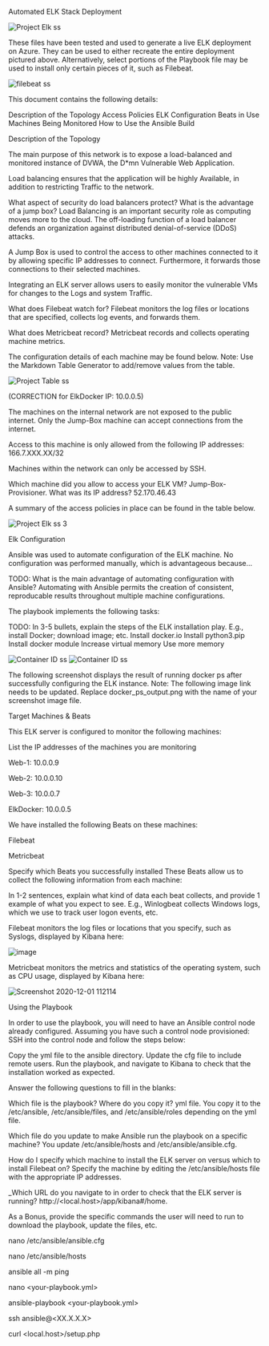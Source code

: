 Automated ELK Stack Deployment







![Project Elk ss](https://user-images.githubusercontent.com/67016167/100650738-601eef00-3312-11eb-9955-91ae935dffe2.png)

These files have been tested and used to generate a live ELK deployment on Azure. They can be used to either recreate the entire deployment pictured above. Alternatively, select portions of the Playbook file may be used to install only certain pieces of it, such as Filebeat.


![filebeat ss](https://user-images.githubusercontent.com/67016167/100651184-1551a700-3313-11eb-93de-fb05593c4539.png)

This document contains the following details:

Description of the Topology
Access Policies
ELK Configuration
Beats in Use
Machines Being Monitored
How to Use the Ansible Build


Description of the Topology

The main purpose of this network is to expose a load-balanced and monitored instance of DVWA, the D*mn Vulnerable Web Application.

Load balancing ensures that the application will be highly Available, in addition to restricting Traffic to the network.

What aspect of security do load balancers protect? What is the advantage of a jump box?
Load Balancing is an important security role as computing moves more to the cloud. The off-loading function of a load balancer defends an organization against distributed denial-of-service (DDoS) attacks.

A Jump Box is used to control the access to other machines connected to it by allowing specific IP addresses to connect. Furthermore, it forwards those connections to their selected machines.

Integrating an ELK server allows users to easily monitor the vulnerable VMs for changes to the Logs and system Traffic.

What does Filebeat watch for? Filebeat monitors the log files or locations that are specified, collects log events, and forwards them. 

What does Metricbeat record? Metricbeat records and collects operating machine metrics.

The configuration details of each machine may be found below. Note: Use the Markdown Table Generator to add/remove values from the table.

![Project Table ss](https://user-images.githubusercontent.com/67016167/100661127-fe19b600-3320-11eb-8276-1dc1a07ca425.png)

(CORRECTION for ElkDocker IP: 10.0.0.5)

The machines on the internal network are not exposed to the public internet. Only the Jump-Box machine can accept connections from the internet.

Access to this machine is only allowed from the following IP addresses: 166.7.XXX.XX/32

Machines within the network can only be accessed by SSH.

Which machine did you allow to access your ELK VM? Jump-Box-Provisioner.
What was its IP address? 52.170.46.43

A summary of the access policies in place can be found in the table below.

![Project Elk ss 3](https://user-images.githubusercontent.com/67016167/100756923-bf850980-33bb-11eb-90cc-36a6f4bf1875.png)

Elk Configuration

Ansible was used to automate configuration of the ELK machine. No configuration was performed manually, which is advantageous because...

TODO: What is the main advantage of automating configuration with Ansible? Automating with Ansible permits the creation of consistent, reproducable results throughout multiple machine configurations.

The playbook implements the following tasks:

TODO: In 3-5 bullets, explain the steps of the ELK installation play. E.g., install Docker; download image; etc.
Install docker.io
Install python3.pip
Install docker module
Increase virtual memory
Use more memory

![Container ID ss ](https://user-images.githubusercontent.com/67016167/100763200-daa74780-33c2-11eb-8afa-14c1b2e9f208.png)
![Container ID ss](https://user-images.githubusercontent.com/67016167/100763037-ac296c80-33c2-11eb-98de-67432f7399c6.png)

The following screenshot displays the result of running docker ps after successfully configuring the ELK instance.
Note: The following image link needs to be updated. Replace docker_ps_output.png with the name of your screenshot image file.

Target Machines & Beats

This ELK server is configured to monitor the following machines:

List the IP addresses of the machines you are monitoring

Web-1: 10.0.0.9

Web-2: 10.0.0.10

Web-3: 10.0.0.7

ElkDocker: 10.0.0.5


We have installed the following Beats on these machines:

Filebeat

Metricbeat



Specify which Beats you successfully installed 
These Beats allow us to collect the following information from each machine:

In 1-2 sentences, explain what kind of data each beat collects, and provide 1 example of what you expect to see. E.g., Winlogbeat collects Windows logs, which we use to track user logon events, etc.

Filebeat monitors the log files or locations that you specify, such as Syslogs, displayed by Kibana here:

![image](https://user-images.githubusercontent.com/67016167/100766756-02001380-33c7-11eb-8212-ef3cb5461b6f.png)

Metricbeat monitors the metrics and statistics of the operating system, such as CPU usage, displayed by Kibana here:

![Screenshot 2020-12-01 112114](https://user-images.githubusercontent.com/67016167/100767181-76d34d80-33c7-11eb-80fc-4d2fdbd10eda.png)


Using the Playbook

In order to use the playbook, you will need to have an Ansible control node already configured. Assuming you have such a control node provisioned:
SSH into the control node and follow the steps below:

Copy the yml file to the ansible directory.
Update the cfg file to include remote users. 
Run the playbook, and navigate to Kibana to check that the installation worked as expected.

Answer the following questions to fill in the blanks:

Which file is the playbook? Where do you copy it? yml file. You copy it to the /etc/ansible, /etc/ansible/files, and /etc/ansible/roles depending on the yml file.

Which file do you update to make Ansible run the playbook on a specific machine? You update /etc/ansible/hosts and /etc/ansible/ansible.cfg.

How do I specify which machine to install the ELK server on versus which to install Filebeat on? Specify the machine by editing the /etc/ansible/hosts file with the appropriate IP addresses.

_Which URL do you navigate to in order to check that the ELK server is running? http://<local.host>/app/kibana#/home.


As a Bonus, provide the specific commands the user will need to run to download the playbook, update the files, etc.

nano /etc/ansible/ansible.cfg

nano /etc/ansible/hosts

ansible all -m ping

nano <your-playbook.yml>

ansible-playbook <your-playbook.yml>

ssh ansible@<XX.X.X.X>

curl <local.host>/setup.php


